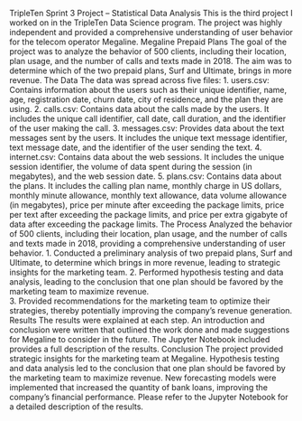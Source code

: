 TripleTen Sprint 3 Project – Statistical Data Analysis
This is the third project I worked on in the TripleTen Data Science program. The project was highly independent and provided a comprehensive understanding of user behavior for the telecom operator Megaline.
Megaline Prepaid Plans
The goal of the project was to analyze the behavior of 500 clients, including their location, plan usage, and the number of calls and texts made in 2018. The aim was to determine which of the two prepaid plans, Surf and Ultimate, brings in more revenue.
The Data
The data was spread across five files:
    1. users.csv: Contains information about the users such as their unique identifier, name, age, registration date, churn date, city of residence, and the plan they are using.
    2. calls.csv: Contains data about the calls made by the users. It includes the unique call identifier, call date, call duration, and the identifier of the user making the call.
    3. messages.csv: Provides data about the text messages sent by the users. It includes the unique text message identifier, text message date, and the identifier of the user sending the text.
    4. internet.csv: Contains data about the web sessions. It includes the unique session identifier, the volume of data spent during the session (in megabytes), and the web session date.
    5. plans.csv: Contains data about the plans. It includes the calling plan name, monthly charge in US dollars, monthly minute allowance, monthly text allowance, data volume allowance (in megabytes), price per minute after exceeding the package limits, price per text after exceeding the package limits, and price per extra gigabyte of data after exceeding the package limits.
The Process
Analyzed the behavior of 500 clients, including their location, plan usage, and the number of calls and texts made in 2018, providing a comprehensive understanding of user behavior. 
    1. Conducted a preliminary analysis of two prepaid plans, Surf and Ultimate, to determine which brings in more revenue, leading to strategic insights for the marketing team. 
    2. Performed hypothesis testing and data analysis, leading to the conclusion that one plan should be favored by the marketing team to maximize revenue.  
    3. Provided recommendations for the marketing team to optimize their strategies, thereby potentially improving the company’s revenue generation.
Results
The results were explained at each step. An introduction and conclusion were written that outlined the work done and made suggestions for Megaline to consider in the future. The Jupyter Notebook included provides a full description of the results.
Conclusion
The project provided strategic insights for the marketing team at Megaline. Hypothesis testing and data analysis led to the conclusion that one plan should be favored by the marketing team to maximize revenue. New forecasting models were implemented that increased the quantity of bank loans, improving the company’s financial performance.
Please refer to the Jupyter Notebook for a detailed description of the results.
